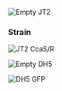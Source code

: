 ![Empty JT2](http://2018.igem.org/wiki/images/5/56/T--Waterloo--MeetMicro_JT2.png)
### Strain

![JT2 CcaS/R](http://2018.igem.org/wiki/images/a/a9/T--Waterloo--MeetMicro_JT2CcaSR.png) 

![Empty DH5](http://2018.igem.org/wiki/images/9/92/T--Waterloo--MeetMicro_dh5.png) 

![DH5 GFP]()
